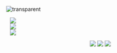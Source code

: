 ![transparent](https://capsule-render.vercel.app/api?type=waving&color=0:ffffff,100:000000&text=youngcheon&height=150&fontSize=30&animation=twinkling)
<br>

<p align="center" styled="display : flex; flex-direction : column">
<a href="https://www.instagram.com/youngchxxn/">
    <img 
        src="http://img.shields.io/badge/-instagram-333333?style=flat&logo=Instagram&link=https://www.instagram.com/0thousandboy/"
        style="display: flex; height : auto; margin-left : 10px; margin-right : 10px;"/>
</a>
<a href="https://velog.io/@youngcheon">
    <img 
        src="http://img.shields.io/badge/-Velog-00aaa7?style=flat&logo=Vector Logo Zone&link=https://velog.io/@youngcheon"
        style="display : flex; height : auto; margin-left : 10px; margin-right : 10px;"/>
</a>
<a href="https://solved.ac/profile/rla1371">
    <img 
        src="http://mazassumnida.wtf/api/mini/generate_badge?boj=rla1371"
        style="display : flex; height : auto; margin-left : 10px; margin-right : 10px;"/>
</a>
</p>
<div align="center">
	<img src="https://img.shields.io/badge/React-61DAFB?style=flat&logo=React&logoColor=black" />
	<img src="https://img.shields.io/badge/typescript-3178C6?style=flat&logo=typescript&logoColor=white" />
	<img src="https://img.shields.io/badge/javascript-F7DF1E?style=flat&logo=javascript&logoColor=black" />
</div>
<!-- 
![Anurag's GitHub stats](https://github-readme-stats.vercel.app/api?username=youngcheon&show_icons=true&theme=highcontrast)
[![Top Langs](https://github-readme-stats.vercel.app/api/top-langs/?username=youngcheon&layout=compact&theme=great-gatsby&langs_count=6)](https://github.com/anuraghazra/github-readme-stats)
-->

